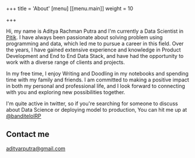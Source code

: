 +++
title = 'About'
[menu]
[[menu.main]]
  weight = 10



+++

Hi, my name is Aditya Rachman Putra and I'm currently a Data Scientist in [Pitik](https://pitik.id). I have always been passionate about solving problem using programming and data, which led me to pursue a career in this field. Over the years, I have gained extensive experience and knowledge in Product Development and End to End Data Stack, and have had the opportunity to work with a diverse range of clients and projects.

In my free time, I enjoy Writing and Doodling in my notebooks and spending time with my family and friends. I am committed to making a positive impact in both my personal and professional life, and I look forward to connecting with you and exploring new possibilities together. 

I'm quite active in twitter, so if you're searching for someone to discuss about Data Science or deploying model to production, You can hit me up at [@banditelolRP](https://twitter.com/banditelolRP)

## Contact me

[adityarputra@gmail.com](mailto:adityarputra@gmail.com)


